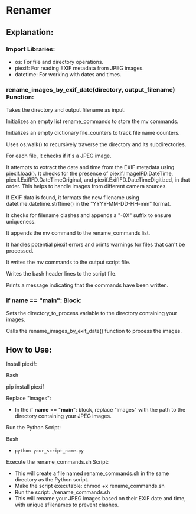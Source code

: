 # Renamer 

## Explanation:

### Import Libraries:

- os: For file and directory operations.
- piexif: For reading EXIF metadata from JPEG images.
- datetime: For working with dates and times.

### rename_images_by_exif_date(directory, output_filename) Function:

Takes the directory and output filename as input.

Initializes an empty list rename_commands to store the mv commands.

Initializes an empty dictionary file_counters to track file name counters.

Uses os.walk() to recursively traverse the directory and its subdirectories.

For each file, it checks if it's a JPEG image.

It attempts to extract the date and time from the EXIF metadata using piexif.load(). It checks for the presence of piexif.ImageIFD.DateTime, piexif.ExifIFD.DateTimeOriginal, and piexif.ExifIFD.DateTimeDigitized, in that order. This helps to handle images from different camera sources.

If EXIF data is found, it formats the new filename using datetime.datetime.strftime() in the "YYYY-MM-DD-HH-mm" format.

It checks for filename clashes and appends a "-0X" suffix to ensure uniqueness.

It appends the mv command to the rename_commands list.

It handles potential piexif errors and prints warnings for files that can't be processed.

It writes the mv commands to the output script file.

Writes the bash header lines to the script file.

Prints a message indicating that the commands have been written.

### if __name__ == "__main__": Block:

Sets the directory_to_process variable to the directory containing your images.

Calls the rename_images_by_exif_date() function to process the images.


## How to Use:

Install piexif:

Bash

pip install piexif

Replace "images":

- In the if __name__ == "__main__": block, replace "images" with the path to the directory containing your JPEG images.

Run the Python Script:

Bash

- `python your_script_name.py`

Execute the rename_commands.sh Script:

- This will create a file named rename_commands.sh in the same directory as the Python script.
- Make the script executable: chmod +x rename_commands.sh
- Run the script: ./rename_commands.sh
- This will rename your JPEG images based on their EXIF date and time, with unique sfilenames to prevent clashes.
